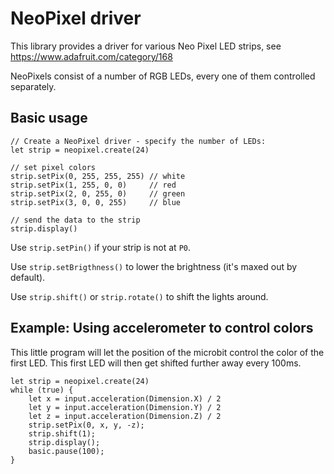 # NeoPixel driver

This library provides a driver for various Neo Pixel LED strips, 
see https://www.adafruit.com/category/168

NeoPixels consist of a number of RGB LEDs, every one of them controlled
separately.  

## Basic usage

```
// Create a NeoPixel driver - specify the number of LEDs:
let strip = neopixel.create(24)

// set pixel colors
strip.setPix(0, 255, 255, 255) // white
strip.setPix(1, 255, 0, 0)     // red
strip.setPix(2, 0, 255, 0)     // green
strip.setPix(3, 0, 0, 255)     // blue

// send the data to the strip
strip.display()
```

Use `strip.setPin()` if your strip is not at `P0`.

Use `strip.setBrigthness()` to lower the brightness (it's maxed out by default).

Use `strip.shift()` or `strip.rotate()` to shift the lights around.

## Example: Using accelerometer to control colors

This little program will let the position of the microbit control the color of the first LED.
This first LED will then get shifted further away every 100ms.

```
let strip = neopixel.create(24)
while (true) {
    let x = input.acceleration(Dimension.X) / 2
    let y = input.acceleration(Dimension.Y) / 2
    let z = input.acceleration(Dimension.Z) / 2
    strip.setPix(0, x, y, -z);
    strip.shift(1);
    strip.display();
    basic.pause(100);
}
```
